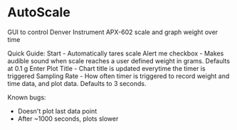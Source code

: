 # AutoScale
GUI to control Denver Instrument APX-602 scale and graph weight over time

Quick Guide:
Start - Automatically tares scale
Alert me checkbox - Makes audible sound when scale reaches a user defined weight in grams.  Defaults at 0.1 g
Enter Plot Title - Chart title is updated everytime the timer is triggered
Sampling Rate - How often timer is triggered to record weight and time data, and plot data.  Defaults to 3 seconds.


Known bugs:
- Doesn't plot last data point
- After ~1000 seconds, plots slower
